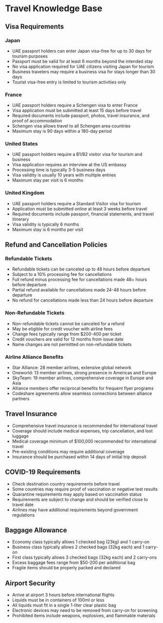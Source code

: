 # Travel Knowledge Base

## Visa Requirements

### Japan

- UAE passport holders can enter Japan visa-free for up to 30 days for tourism purposes
- Passport must be valid for at least 6 months beyond the intended stay
- No visa application required for UAE citizens visiting Japan for tourism
- Business travelers may require a business visa for stays longer than 30 days
- Tourist visa-free entry is limited to tourism activities only

### France

- UAE passport holders require a Schengen visa to enter France
- Visa application must be submitted at least 15 days before travel
- Required documents include passport, photos, travel insurance, and proof of accommodation
- Schengen visa allows travel to all Schengen area countries
- Maximum stay is 90 days within a 180-day period

### United States

- UAE passport holders require a B1/B2 visitor visa for tourism and business
- Visa application requires an interview at the US embassy
- Processing time is typically 3-5 business days
- Visa validity is usually 10 years with multiple entries
- Maximum stay per visit is 6 months

### United Kingdom

- UAE passport holders require a Standard Visitor visa for tourism
- Application must be submitted online at least 3 weeks before travel
- Required documents include passport, financial statements, and travel itinerary
- Visa validity is typically 6 months
- Maximum stay is 6 months per visit

## Refund and Cancellation Policies

### Refundable Tickets

- Refundable tickets can be canceled up to 48 hours before departure
- Subject to a 10% processing fee for cancellations
- Full refund minus processing fee for cancellations made 48+ hours before departure
- Partial refund available for cancellations made 24-48 hours before departure
- No refund for cancellations made less than 24 hours before departure

### Non-Refundable Tickets

- Non-refundable tickets cannot be canceled for a refund
- May be eligible for credit voucher with airline fees
- Change fees typically range from $200-400 per ticket
- Credit vouchers are valid for 12 months from issue date
- Name changes are not permitted on non-refundable tickets

### Airline Alliance Benefits

- Star Alliance: 28 member airlines, extensive global network
- Oneworld: 13 member airlines, strong presence in Americas and Europe
- SkyTeam: 19 member airlines, comprehensive coverage in Europe and Asia
- Alliance members offer reciprocal benefits for frequent flyer programs
- Codeshare agreements allow seamless connections between alliance partners

## Travel Insurance

- Comprehensive travel insurance is recommended for international travel
- Coverage should include medical expenses, trip cancellation, and lost luggage
- Medical coverage minimum of $100,000 recommended for international travel
- Pre-existing conditions may require additional coverage
- Insurance should be purchased within 14 days of initial trip deposit

## COVID-19 Requirements

- Check destination country requirements before travel
- Some countries may require proof of vaccination or negative test results
- Quarantine requirements may apply based on vaccination status
- Requirements are subject to change and should be verified close to travel date
- Airlines may have additional requirements beyond government regulations

## Baggage Allowance

- Economy class typically allows 1 checked bag (23kg) and 1 carry-on
- Business class typically allows 2 checked bags (32kg each) and 1 carry-on
- First class typically allows 3 checked bags (32kg each) and 2 carry-ons
- Excess baggage fees range from $50-200 per additional bag
- Fragile items should be properly packed and declared

## Airport Security

- Arrive at airport 3 hours before international flights
- Liquids must be in containers of 100ml or less
- All liquids must fit in a single 1-liter clear plastic bag
- Electronic devices may need to be removed from carry-on for screening
- Prohibited items include weapons, explosives, and flammable materials
